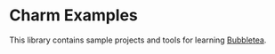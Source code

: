 # Charm Examples

This library contains sample projects and tools for learning [Bubbletea](https://github.com/charmbracelet/bubbletea/tree/master).


